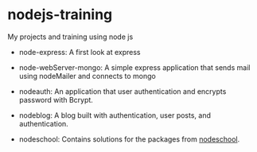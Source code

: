 # nodejs-training
My projects and training using node js

- node-express: A first look at express

- node-webServer-mongo: A simple express application that sends mail using nodeMailer and connects to mongo

- nodeauth: An application that user authentication and encrypts password with Bcrypt.

- nodeblog: A blog built with authentication, user posts, and authentication.

- nodeschool: Contains solutions for the packages from [nodeschool](//http://nodeschool.io).
